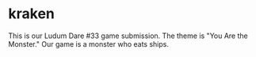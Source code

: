 # kraken
This is our Ludum Dare #33 game submission. The theme is "You Are the Monster." Our game is a monster who eats ships.
